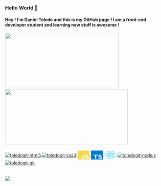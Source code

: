 <h3>Hello World 👋</h3>

 <h4>Hey ! I'm Daniel Toledo and this is my GitHub page ! I am a front-end developer student and learning new stuff is awesome !</h4>

 <div>
  <a href="https://github.com/toledogit">
  <img height="180em" width="372"src="https://github-readme-stats.vercel.app/api?username=toledogit&show_icons=true&include_all_commits=true&count_private=true"/>
  <img height="180em" width="400" src="https://github-readme-stats.vercel.app/api/top-langs/?username=toledogit&layout=compact&langs_count=7"/>
</div>
<div>
  <div style="display: inline_block"><br>
  <img align="center" alt="toledogit-html5" height="30" width="40" src="https://cdn.jsdelivr.net/gh/devicons/devicon/icons/html5/html5-original.svg">
  <img align="center" alt="toledogit-css3" height="30" width="40" src="https://cdn.jsdelivr.net/gh/devicons/devicon/icons/css3/css3-original.svg">
  <img align="center" alt="toledogit-javascript" height="30" width="40" src="https://raw.githubusercontent.com/devicons/devicon/master/icons/javascript/javascript-plain.svg">
  <img align="center" alt="toledogit-typescript" height="30" width="40" src="https://raw.githubusercontent.com/devicons/devicon/master/icons/typescript/typescript-plain.svg">
   <img align="center" alt="toledogit-react" height="30" width="40" src="https://raw.githubusercontent.com/devicons/devicon/master/icons/react/react-original.svg">
  <img align="center" alt="toledogit-nodejs" height="30" width="40" src="https://cdn.jsdelivr.net/gh/devicons/devicon/icons/nodejs/nodejs-original.svg">
  <img align="center" alt="toledogit-git" height="30" width="40" src="https://cdn.jsdelivr.net/gh/devicons/devicon/icons/git/git-original.svg">
</div>
    </br>
  </br>
<div> 
  <a href="https://www.linkedin.com/in/daniel-toledo-4b47b091/" target="_blank"><img src="https://img.shields.io/badge/-LinkedIn-%230077B5?style=for-the-badge&logo=linkedin&logoColor=white" target="_blank"></a> 
 </div>
